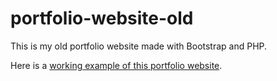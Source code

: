 # portfolio-website-old

This is my old portfolio website made with Bootstrap and PHP.

Here is a [working example of this portfolio website](https://securaji-portfolio-old.herokuapp.com/).